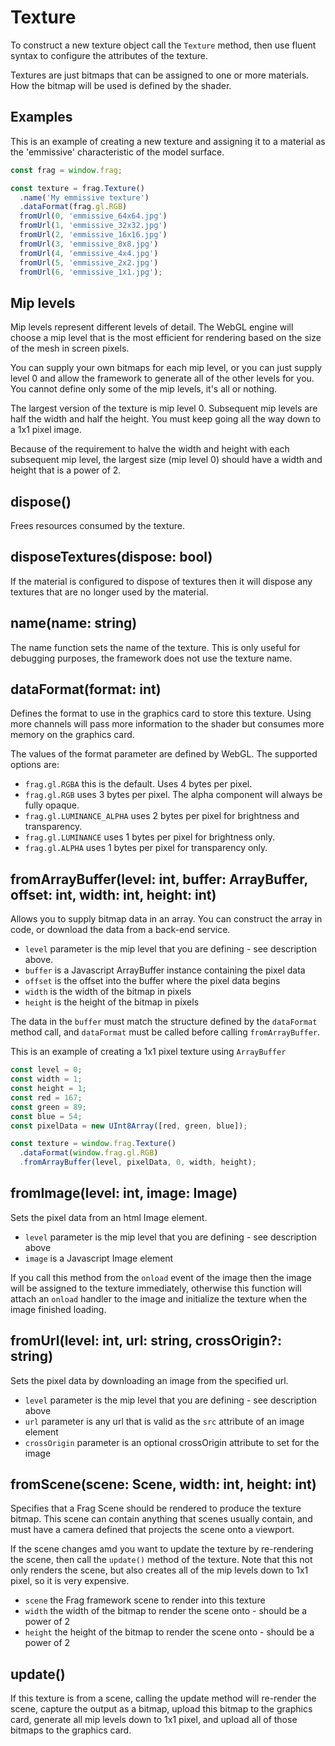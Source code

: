 # Texture
To construct a new texture object call the `Texture` method, then use
fluent syntax to configure the attributes of the texture.

Textures are just bitmaps that can be assigned to one or more materials.
How the bitmap will be used is defined by the shader.

## Examples
This is an example of creating a new texture and assigning it to
a material as the 'emmissive' characteristic of the model surface.

```javascript
const frag = window.frag;

const texture = frag.Texture()
  .name('My emmissive texture')
  .dataFormat(frag.gl.RGB)
  fromUrl(0, 'emmissive_64x64.jpg')
  fromUrl(1, 'emmissive_32x32.jpg')
  fromUrl(2, 'emmissive_16x16.jpg')
  fromUrl(3, 'emmissive_8x8.jpg')
  fromUrl(4, 'emmissive_4x4.jpg')
  fromUrl(5, 'emmissive_2x2.jpg')
  fromUrl(6, 'emmissive_1x1.jpg');
```

## Mip levels
Mip levels represent different levels of detail. The WebGL engine will choose
a mip level that is the most efficient for rendering based on the size of the
mesh in screen pixels.

You can supply your own bitmaps for each mip level, or you can just supply
level 0 and allow the framework to generate all of the other levels for you. You
cannot define only some of the mip levels, it's all or nothing.

The largest version of the texture is mip level 0. Subsequent mip levels are
half the width and half the height. You must keep going all the way down to
a 1x1 pixel image.

Because of the requirement to halve the width and height with each subsequent
mip level, the largest size (mip level 0) should have a width and height that
is a power of 2.

## dispose()
Frees resources consumed by the texture.

## disposeTextures(dispose: bool)
If the material is configured to dispose of textures then it will
dispose any textures that are no longer used by the material.

## name(name: string)
The name function sets the name of the texture. This is only useful for
debugging purposes, the framework does not use the texture name.

## dataFormat(format: int)
Defines the format to use in the graphics card to store this
texture. Using more channels will pass more information to the shader
but consumes more memory on the graphics card.

The values of the format parameter are defined by WebGL. The supported
options are:

* `frag.gl.RGBA` this is the default. Uses 4 bytes per pixel.
* `frag.gl.RGB` uses 3 bytes per pixel. The alpha component will always be fully opaque.
* `frag.gl.LUMINANCE_ALPHA` uses 2 bytes per pixel for brightness and transparency.
* `frag.gl.LUMINANCE` uses 1 bytes per pixel for brightness only.
* `frag.gl.ALPHA` uses 1 bytes per pixel for transparency only.

## fromArrayBuffer(level: int, buffer: ArrayBuffer, offset: int, width: int, height: int)
Allows you to supply bitmap data in an array. You can construct the array
in code, or download the data from a back-end service.

* `level` parameter is the mip level that you are defining - see description above.
* `buffer` is a Javascript ArrayBuffer instance containing the pixel data
* `offset` is the offset into the buffer where the pixel data begins
* `width` is the width of the bitmap in pixels
* `height` is the height of the bitmap in pixels

The data in the `buffer` must match the structure defined by the `dataFormat` method call,
and `dataFormat` must be called before calling `fromArrayBuffer`.

This is an example of creating a 1x1 pixel texture using `ArrayBuffer`
```javascript
const level = 0;
const width = 1;
const height = 1;
const red = 167;
const green = 89;
const blue = 54;
const pixelData = new UInt8Array([red, green, blue]);

const texture = window.frag.Texture()
  .dataFormat(window.frag.gl.RGB)
  .fromArrayBuffer(level, pixelData, 0, width, height);
```

## fromImage(level: int, image: Image)
Sets the pixel data from an html Image element.

* `level` parameter is the mip level that you are defining - see description above
* `image` is a Javascript Image element

If you call this method from the `onload` event of the image then the image will
be assigned to the texture immediately, otherwise this function will attach an
`onload` handler to the image and initialize the texture when the image finished loading.

## fromUrl(level: int, url: string, crossOrigin?: string)
Sets the pixel data by downloading an image from the specified url.

* `level` parameter is the mip level that you are defining - see description above
* `url` parameter is any url that is valid as the `src` attribute of an image element
* `crossOrigin` parameter is an optional crossOrigin attribute to set for the image

## fromScene(scene: Scene, width: int, height: int)
Specifies that a Frag Scene should be rendered to produce the texture bitmap.
This scene can contain anything that scenes usually contain, and must have a 
camera defined that projects the scene onto a viewport.

If the scene changes amd you want to update the texture by re-rendering the scene,
then call the `update()` method of the texture. Note that this not only renders the
scene, but also creates all of the mip levels down to 1x1 pixel, so it is very expensive.

* `scene` the Frag framework scene to render into this texture
* `width` the width of the bitmap to render the scene onto - should be a power of 2
* `height` the height of the bitmap to render the scene onto - should be a power of 2

## update()
If this texture is from a scene, calling the update method will re-render the scene,
capture the output as a bitmap, upload this bitmap to the graphics card, generate
all mip levels down to 1x1 pixel, and upload all of those bitmaps to the graphics card.